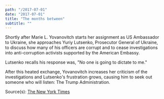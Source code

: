 ```yaml
---
path: "/2017-07-01"
date: "2017-07-01"
title: "The months between"
subtitle: ""
---
```


Shortly after Marie L. Yovanovitch starts her assignment as US Ambassador to Ukraine, she approaches Yuriy Lutsenko, Prosecutor General of Ukraine, to discuss how many of his officers are corrupt and to cease investigations into anti-corruption activists supported by the American Embassy.

Lutsenko recalls his response was, "No one is going to dictate to me."

After this heated exchange, Yovanovitch increases her criticism of the investigations and Lutsenko's frustration grows, causing him to seek out someone who will listen: The Trump Administration.

<span class="sources">
Source(s): <a href="https://www.nytimes.com/2019/10/05/world/europe/ukraine-prosecutor-trump.html" target="_blank" rel="noopener noreferrer">The New York Times</a>
</span>
